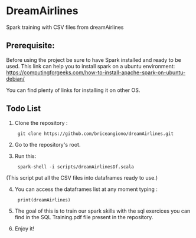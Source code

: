 # DreamAirlines
Spark training with CSV files from dreamAirlines

## Prerequisite:  
Before using the project be sure to have Spark installed and ready to be used. This link can help you to install spark on a ubuntu environment: 
https://computingforgeeks.com/how-to-install-apache-spark-on-ubuntu-debian/

You can find plenty of links for installing it on other OS.

## Todo List

1. Clone the repository :
 
		git clone https://github.com/briceangiono/dreamAirlines.git

2. Go to the repository's root.


3. Run this:

		spark-shell -i scripts/dreamAirlinesDf.scala 

(This script put all the CSV files into dataframes ready to use.)

4. You can access the dataframes list at any moment typing : 

		print(dreamAirlines)

5. The goal of this is to train our spark skills with the sql exercices you can find in the SQL Training.pdf file present in the repository.

6. Enjoy it!

